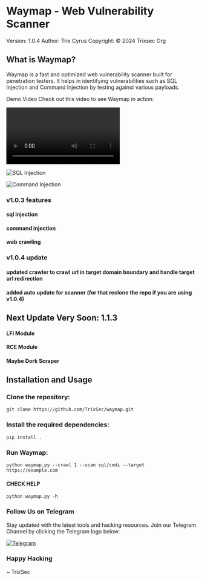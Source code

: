 # Waymap - Web Vulnerability Scanner
Version: 1.0.4
Author: Trix Cyrus
Copyright: © 2024 Trixsec Org

## What is Waymap?
Waymap is a fast and optimized web vulnerability scanner built for penetration testers. It helps in identifying vulnerabilities such as SQL Injection and Command Injection by testing against various payloads.

Demo Video
Check out this video to see Waymap in action:

![Waymap Demo](https://github.com/TrixSec/waymap/blob/main/demo/lv_0_20240921113323.mp4?raw=true)

![SQL Injection ](https://github.com/TrixSec/waymap/blob/main/demo/sqli-demo.png?raw=true)


![Command Injection](https://github.com/TrixSec/waymap/blob/main/demo/cmdi-demo.png?raw=true)


### v1.0.3 features
#### sql injection
#### command injection
#### web crawling

### v1.0.4 update

#### updated crawler to crawl url in target domain boundary and handle target url redirection 

#### added auto update for scanner (for that reclone the repo if you are using v1.0.4)

## Next Update Very Soon: 1.1.3

#### LFI Module 
#### RCE Module 
#### Maybe Dork Scraper


## Installation and Usage

### Clone the repository:

``` git clone https://github.com/TrixSec/waymap.git ```

### Install the required dependencies:

```pip install .  ```
### Run Waymap:

 ``` python waymap.py --crawl 1 --scan sql/cmdi --target https://example.com ```

 #### CHECK HELP
``` python waymap.py -h ```

### Follow Us on Telegram

Stay updated with the latest tools and hacking resources. Join our Telegram Channel by clicking the Telegram logo below:

[![Telegram](https://upload.wikimedia.org/wikipedia/commons/thumb/8/82/Telegram_logo.svg/240px-Telegram_logo.svg.png)](https://t.me/Trixsec)


### Happy Hacking
~ TrixSec
